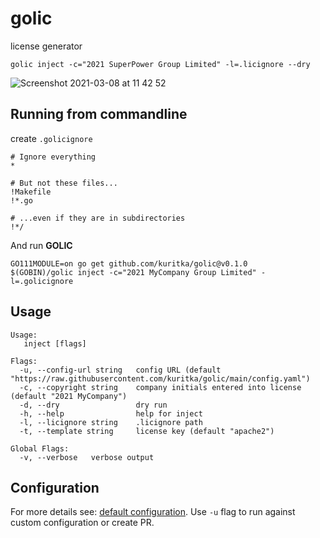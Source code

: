 # golic
license generator
```
golic inject -c="2021 SuperPower Group Limited" -l=.licignore --dry
```
![Screenshot 2021-03-08 at 11 42 52](https://user-images.githubusercontent.com/7195836/110310942-6d2f3680-8003-11eb-9540-b2e21b4f2b87.png)


## Running from commandline

create `.golicignore`
```shell
# Ignore everything
*

# But not these files...
!Makefile
!*.go

# ...even if they are in subdirectories
!*/
````
And run **GOLIC**
```shell
GO111MODULE=on go get github.com/kuritka/golic@v0.1.0
$(GOBIN)/golic inject -c="2021 MyCompany Group Limited" -l=.golicignore
```


## Usage
```shell
Usage:
   inject [flags]

Flags:
  -u, --config-url string   config URL (default "https://raw.githubusercontent.com/kuritka/golic/main/config.yaml")
  -c, --copyright string    company initials entered into license (default "2021 MyCompany")
  -d, --dry                 dry run
  -h, --help                help for inject
  -l, --licignore string    .licignore path
  -t, --template string     license key (default "apache2")

Global Flags:
  -v, --verbose   verbose output
```

## Configuration
For more details see: [default configuration](https://raw.githubusercontent.com/kuritka/golic/main/config.yaml). 
Use `-u` flag to run against custom configuration or create PR. 

